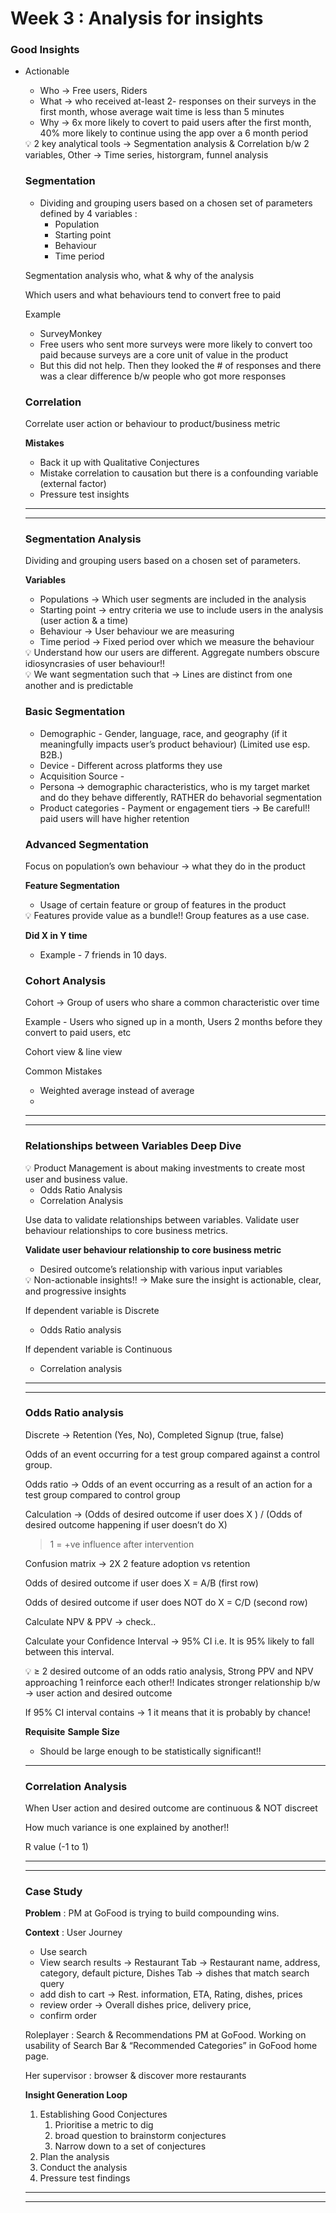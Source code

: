 # Week 3 : Analysis for insights

### Good Insights

- Actionable
    - Who → Free users,  Riders
    - What → who received at-least 2- responses on their surveys in the first month, whose average wait time is less than 5 minutes
    - Why → 6x more likely to covert to paid users after the first month, 40% more likely to continue using the app over a 6 month period
    
    <aside>
    💡 2 key analytical tools → Segmentation analysis & Correlation b/w 2 variables, Other → Time series, historgram, funnel analysis
    
    </aside>
    
    ### Segmentation
    
    - Dividing and grouping users based on a chosen set of parameters defined by 4 variables :
        - Population
        - Starting point
        - Behaviour
        - Time period
    
    Segmentation analysis who, what & why of the analysis
    
    Which users and what behaviours tend to convert free to paid
    
    Example 
    
    - SurveyMonkey
    - Free users who sent more surveys were more likely to convert too paid because surveys are a core unit of value in the product
    - But this did not help. Then they looked the # of responses and there was a clear difference b/w people who got more responses
    
    ### Correlation
    
    Correlate user action or behaviour to product/business metric
    
    **Mistakes**
    
    - Back it up with Qualitative Conjectures
    - Mistake correlation to causation but there is a confounding variable (external factor)
    - Pressure test insights
    
    ---
    
    ---
    
    ### Segmentation Analysis
    
    Dividing and grouping users based on a chosen set of parameters.
    
    **Variables**
    
    - Populations → Which user segments are included in the analysis
    - Starting point → entry criteria we use to include users in the analysis (user action & a time)
    - Behaviour → User behaviour we are measuring
    - Time period → Fixed period over which we measure the behaviour
    
    <aside>
    💡 Understand how our users are different.  Aggregate numbers obscure idiosyncrasies of user behaviour!!
    
    </aside>
    
    <aside>
    💡 We want segmentation such that → Lines are distinct from one another and is predictable
    
    </aside>
    
    ### Basic Segmentation
    
    - Demographic - Gender, language, race, and geography (if it meaningfully impacts user’s product behaviour) (Limited use esp. B2B.)
    - Device - Different across platforms they use
    - Acquisition Source -
    - Persona → demographic characteristics, who is my target market and do they behave differently, RATHER do behavorial segmentation
    - Product categories - Payment or engagement tiers → Be careful!! paid users will have higher retention
    
    ### Advanced Segmentation
    
    Focus on population’s own behaviour → what they do in the product
    
    **Feature Segmentation**
    
    - Usage of certain feature or group of features in the product
    
    <aside>
    💡 Features provide value as a bundle!! Group features as a use case.
    
    </aside>
    
    **Did X in Y time**
    
    - Example - 7 friends in 10 days.
    
    ### Cohort Analysis
    
    Cohort → Group of users who share a common characteristic over time
    
    Example - Users who signed up in a month, Users 2 months before they convert to paid users, etc
    
    Cohort view & line view
    
    Common Mistakes
    
    - Weighted average instead of average
    - 
    
    ---
    
    ---
    
    ### Relationships between Variables Deep Dive
    
    <aside>
    💡 Product Management is about making investments to create most user and business value.
    
    </aside>
    
    - Odds Ratio Analysis
    - Correlation Analysis
    
    Use data to validate relationships between variables. Validate user behaviour relationships to core business metrics. 
    
    **Validate user behaviour relationship to core business metric**
    
    - Desired outcome’s relationship with various input variables
    
    <aside>
    💡 Non-actionable insights!! → Make sure the insight is actionable, clear, and progressive insights
    
    </aside>
    
    If dependent variable is Discrete 
    
    - Odds Ratio analysis
    
    If dependent variable is Continuous 
    
    - Correlation analysis
    
    ---
    
    ---
    
    ### Odds Ratio analysis
    
    Discrete → Retention (Yes, No), Completed Signup (true, false)
    
    Odds of an event occurring for a test group compared against a control group.
    
    Odds ratio → Odds of an event occurring as a result of an action for a test group compared to control group
    
    Calculation → (Odds of desired outcome if user does X ) / (Odds of desired outcome happening if user doesn’t do X)
    
    >1 = +ve influence after intervention
    
    Confusion matrix → 2X 2  feature adoption vs retention
    
    Odds of desired outcome if user does X = A/B (first row)
    
    Odds of desired outcome if user does NOT do X = C/D (second row)
    
    Calculate NPV & PPV → check..
    
    Calculate your Confidence Interval → 95% CI i.e. It is 95% likely to fall between this interval.
    
    <aside>
    💡 ≥ 2 desired outcome of an odds ratio analysis, Strong PPV and NPV approaching 1 reinforce each other!! Indicates stronger relationship b/w → user action and desired outcome
    
    </aside>
    
    If 95% CI interval contains → 1 it means that it is probably by chance! 
    
    **Requisite** **Sample Size**
    
    - Should be large enough to be statistically significant!!
    
    ---
    
    ### Correlation Analysis
    
    When User action and desired outcome are continuous & NOT discreet
    
    How much variance is one explained by another!!
    
    R value (-1 to 1)
    
    ---
    
    ---
    
    ### Case Study
    
    **Problem** : PM at GoFood is trying to build compounding wins.
    
    **Context** : User Journey
    
    - Use search
    - View search results  → Restaurant Tab → Restaurant name, address, category, default picture,  Dishes Tab → dishes that match search query
    - add dish to cart → Rest. information, ETA, Rating, dishes, prices
    - review order → Overall dishes price, delivery price,
    - confirm order
    
    Roleplayer : Search & Recommendations PM at GoFood. Working on usability of Search Bar & “Recommended Categories” in GoFood home page.
    
    Her supervisor : browser & discover more restaurants
    
    **Insight Generation Loop**
    
    1. Establishing Good Conjectures
        1. Prioritise a metric to dig
        2. broad question to brainstorm conjectures
        3. Narrow down to a set of conjectures
    2. Plan the analysis
    3. Conduct the analysis
    4. Pressure test findings
    
    ---
    
    ---